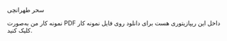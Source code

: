 سحر طهرانچی

نمونه کار من به‌صورت PDF داخل این ریپازیتوری هست
برای دانلود روی فایل نمونه کار کلیک کنید.
